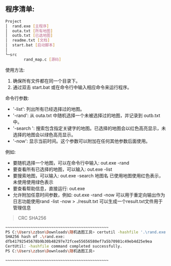 ## 程序清单:
```bash
Project
│  rand.exe [主程序]
│  outa.txt [所有地图]
│  outb.txt [已选地图]
│  readme.txt [文档]
│  start.bat [启动脚本]
│
└─src
        rand_map.c [源码]
```

使用方法:
1. 确保所有文件都在同一个目录下。
2. 通过双击 start.bat 或在命令行中输入相应命令来运行程序。

命令行参数:
- '-list': 列出所有已经选择过的地图。
- '-rand': 从 outa.txt 中随机选择一个未被选择过的地图，并记录到 outb.txt 中。
- '-search <keyword>': 搜索包含指定关键字的地图。已选择的地图会以红色高亮显示，未选择的地图会以绿色高亮显示。
- '-now': 显示当前时间。这个参数可以附加在任何其他参数后面使用。

例如:
- 要随机选择一个地图，可以在命令行中输入: out.exe -rand
- 要查看所有已选择的地图，可以输入: out.exe -list
- 要搜索地图，可以输入: out.exe -search 地图名 已使用地图使用红色表示，未使用使用绿色表示
- 要查看帮助信息，直接运行: out.exe
- 允许附加任意时间参数，例如: out.exe -rand -now 
可以用于重定向输出作为日志功能使用rand -list -now > ./result.txt
可以生成一个result.txt文件用于管理信息

> CRC SHA256


```bash
~~~~~~~~~~~~~~~~~~~~~~~~~~~~~~~~~~~~~~~~~~~~~
PS C:\Users\zzbsn\Downloads\随机选图工具> certutil -hashfile '.\rand.exe' SHA256
SHA256 hash of .\rand.exe:
dfb41792545678b9b30b48297e72fcee55656580ef7a5b70981c49eb4d25e9ea
CertUtil: -hashfile command completed successfully.
PS C:\Users\zzbsn\Downloads\随机选图工具>

~~~~~~~~~~~~~~~~~~~~~~~~~~~~~~~~~~~~~~~~~~~~~
```